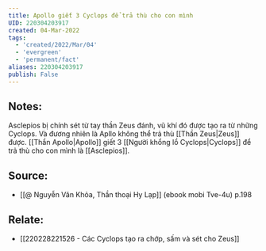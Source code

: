 ```yaml
---
title: Apollo giết 3 Cyclops để trả thù cho con mình
UID: 220304203917
created: 04-Mar-2022
tags:
  - 'created/2022/Mar/04'
  - 'evergreen'
  - 'permanent/fact'
aliases: 220304203917
publish: False
---
```

## Notes:
 Asclepios bị chính sét từ tay thần Zeus đánh, vũ khí đó được tạo ra từ những Cyclops. Và đương nhiên là Apllo không thể trả thù [[Thần Zeus|Zeus]] được. [[Thần Apollo|Apollo]] giết 3 [[Người khổng lồ Cyclops|Cyclops]] để trả thù cho con mình là [[Asclepios]]. 

## Source:
- [[@ Nguyễn Văn Khỏa, Thần thoại Hy Lạp]] (ebook mobi Tve-4u) p.198

## Relate:
- [[220228221526 - Các Cyclops tạo ra chớp, sấm và sét cho Zeus]]